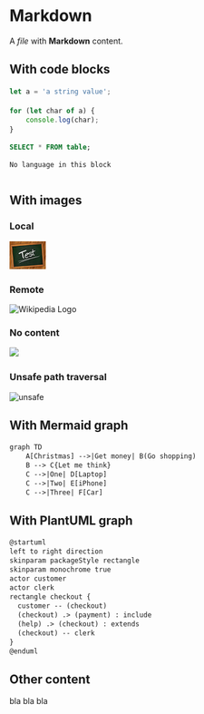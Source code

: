 # Markdown

A *file* with **Markdown** content.

## With code blocks

```js
let a = 'a string value';

for (let char of a) {
    console.log(char);
}
```

```sql
SELECT * FROM table;
```

```
No language in this block
```

```sh
```

## With images

### Local

![img1](../images/img-1.png)

### Remote

![Wikipedia Logo](https://upload.wikimedia.org/wikipedia/en/thumb/8/80/Wikipedia-logo-v2.svg/2880px-Wikipedia-logo-v2.svg.png)

### No content

![](https://upload.wikimedia.org/wikipedia/en/thumb/8/80/Wikipedia-logo-v2.svg/2880px-Wikipedia-logo-v2.svg.png)

### Unsafe path traversal

![unsafe](../../../../../../../etc/passwd)

## With Mermaid graph

```mermaid
graph TD
    A[Christmas] -->|Get money| B(Go shopping)
    B --> C{Let me think}
    C -->|One| D[Laptop]
    C -->|Two| E[iPhone]
    C -->|Three| F[Car]
```

## With PlantUML graph

```plantuml
@startuml
left to right direction
skinparam packageStyle rectangle
skinparam monochrome true
actor customer
actor clerk
rectangle checkout {
  customer -- (checkout)
  (checkout) .> (payment) : include
  (help) .> (checkout) : extends
  (checkout) -- clerk
}
@enduml
```

## Other content

bla bla bla
